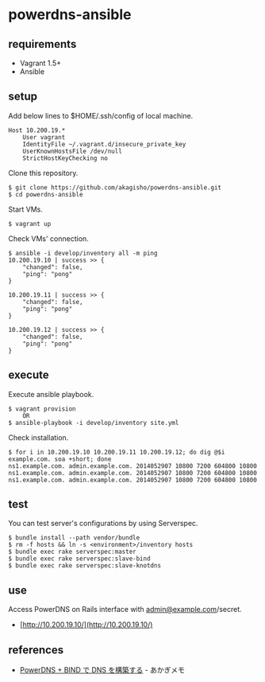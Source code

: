 # powerdns-ansible

## requirements

* Vagrant 1.5+
* Ansible

## setup

Add below lines to $HOME/.ssh/config of local machine.

    Host 10.200.19.*
        User vagrant
        IdentityFile ~/.vagrant.d/insecure_private_key
        UserKnownHostsFile /dev/null
        StrictHostKeyChecking no

Clone this repository.

    $ git clone https://github.com/akagisho/powerdns-ansible.git
    $ cd powerdns-ansible

Start VMs.

    $ vagrant up

Check VMs' connection.

    $ ansible -i develop/inventory all -m ping
    10.200.19.10 | success >> {
        "changed": false,
        "ping": "pong"
    }
    
    10.200.19.11 | success >> {
        "changed": false,
        "ping": "pong"
    }
    
    10.200.19.12 | success >> {
        "changed": false,
        "ping": "pong"
    }

## execute

Execute ansible playbook.

    $ vagrant provision
        OR
    $ ansible-playbook -i develop/inventory site.yml

Check installation.

    $ for i in 10.200.19.10 10.200.19.11 10.200.19.12; do dig @$i example.com. soa +short; done
    ns1.example.com. admin.example.com. 2014052907 10800 7200 604800 10800
    ns1.example.com. admin.example.com. 2014052907 10800 7200 604800 10800
    ns1.example.com. admin.example.com. 2014052907 10800 7200 604800 10800

## test

You can test server's configurations by using Serverspec.

    $ bundle install --path vendor/bundle
    $ rm -f hosts && ln -s <environment>/inventory hosts
    $ bundle exec rake serverspec:master
    $ bundle exec rake serverspec:slave-bind
    $ bundle exec rake serverspec:slave-knotdns

## use

Access PowerDNS on Rails interface with admin@example.com/secret.

* [http://10.200.19.10/](http://10.200.19.10/)

## references

* [PowerDNS + BIND で DNS を構築する](http://blog.akagi.jp/archives/4205.html) - あかぎメモ

